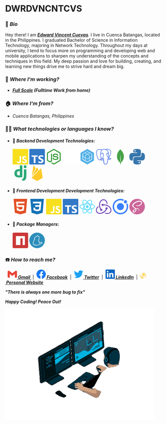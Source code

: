 # DWRDVNCNTCVS

### 🪪 **_Bio_**

Hey there! I am **_[Edward Vincent Cuevas](https://www.facebook.com/DwrdVncntCvs.7/)_**. I live in Cuenca Batangas, located in the Philippines. I graduated Bachelor of Science in Information Technology, majoring in Network Technology. Throughout my days at university, I tend to focus more on programming and developing web and mobile applications to sharpen my understanding of the concepts and techniques in this field. My deep passion and love for building, creating, and learning new things drive me to strive hard and dream big.

### 💼 _Where I'm working?_

- **_[Full Scale](https://fullscale.io/) (Fulltime Work from home)_**

### 🏠 **_Where I'm from?_**

- _Cuenca Batangas, Philippines_

### 🧑‍💻 **_What technologies or languages I know?_**

- #### 📌 **_Backend Development Technologies:_**

  [![Javascript](https://github.com/dwrdvncntcvs/dwrdvncntcvs/blob/Sample/assets/javascript.svg)](https://www.javascript.com/)
  [![Typescript](https://github.com/dwrdvncntcvs/dwrdvncntcvs/blob/Sample/assets/typescript.svg)](https://www.typescriptlang.org/)
  [![NodeJS](https://github.com/dwrdvncntcvs/dwrdvncntcvs/blob/Sample/assets/nodedotjs.svg)](https://nodejs.org/en/)
  [![ExpressJS](https://github.com/dwrdvncntcvs/dwrdvncntcvs/blob/Sample/assets/express.svg)](https://expressjs.com/)
  [![Sequelize](https://github.com/dwrdvncntcvs/dwrdvncntcvs/blob/Sample/assets/sequelize.svg)](https://sequelize.org/)
  [![PostgreSQL](https://github.com/dwrdvncntcvs/dwrdvncntcvs/blob/Sample/assets/postgresql.svg)](https://www.postgresql.org/)
  [![MongoDB](https://github.com/dwrdvncntcvs/dwrdvncntcvs/blob/Sample/assets/mongodb.svg)](https://www.mongodb.com/)
  [![Python](https://github.com/dwrdvncntcvs/dwrdvncntcvs/blob/Sample/assets/python.svg)](https://www.python.org/)
  [![Django](https://github.com/dwrdvncntcvs/dwrdvncntcvs/blob/Sample/assets/django.svg)](https://www.djangoproject.com/)
  [![Firebase](https://github.com/dwrdvncntcvs/dwrdvncntcvs/blob/Sample/assets/firebase.svg)](https://firebase.google.com/)

- #### 📌 **_Frontend Development Development Technologies:_**

  [![HTML5](https://github.com/dwrdvncntcvs/dwrdvncntcvs/blob/Sample/assets/html5.svg)](https://www.w3schools.com/html/)
  [![CSS3](https://github.com/dwrdvncntcvs/dwrdvncntcvs/blob/Sample/assets/css3.svg)](https://www.w3schools.com/css/)
  [![Javascript](https://github.com/dwrdvncntcvs/dwrdvncntcvs/blob/Sample/assets/javascript.svg)](https://www.javascript.com/)
  [![Typescript](https://github.com/dwrdvncntcvs/dwrdvncntcvs/blob/Sample/assets/typescript.svg)](https://www.typescriptlang.org/)
  [![ReactJS](https://github.com/dwrdvncntcvs/dwrdvncntcvs/blob/Sample/assets/react.svg)](https://reactjs.org/)
  [![Redux](https://github.com/dwrdvncntcvs/dwrdvncntcvs/blob/Sample/assets/redux.svg)](https://redux.js.org/)
  [![Ionic](https://github.com/dwrdvncntcvs/dwrdvncntcvs/blob/Sample/assets/ionic.svg)](https://ionicframework.com/)
  [![SASS](https://github.com/dwrdvncntcvs/dwrdvncntcvs/blob/Sample/assets/sass.svg)](https://sass-lang.com/)

- #### 📌 **_Package Managers:_**

  [![NPM](https://github.com/dwrdvncntcvs/dwrdvncntcvs/blob/Sample/assets/npm.svg)](https://www.npmjs.com/)
  [![Yarn](https://github.com/dwrdvncntcvs/dwrdvncntcvs/blob/Sample/assets/yarn.svg)](https://yarnpkg.com/)

### ☎️ **_How to reach me?_**

&nbsp;
**_[![Gmail](https://github.com/dwrdvncntcvs/dwrdvncntcvs/blob/Sample/assets/gmail.svg)&nbsp;Gmail ](edwardvincentcuevas7@gmail.com)_** &nbsp;|&nbsp;
**_[![Facebook](https://github.com/dwrdvncntcvs/dwrdvncntcvs/blob/Sample/assets/facebook.svg)&nbsp;Facebook](https://www.facebook.com/DwrdVncntCvs.7/)_** &nbsp;|&nbsp;
**_[![Twitter](https://github.com/dwrdvncntcvs/dwrdvncntcvs/blob/Sample/assets/twitter.svg)&nbsp;Twitter](https://twitter.com/dwrdvncntcvs)_** &nbsp;|&nbsp;
**_[![LinkedIn](https://github.com/dwrdvncntcvs/dwrdvncntcvs/blob/Sample/assets/linkedin.svg)&nbsp;LinkedIn](https://twitter.com/dwrdvncntcvs)_** &nbsp;|&nbsp;
**_[<img src="https://github.com/dwrdvncntcvs/dwrdvncntcvs/blob/Sample/assets/dwrdvncntcvs_logo.png" height="20">&nbsp;Personal Website](https://edwardvincentcuevas.pages.dev/about-me)_**

**_"There is always one more bug to fix"_**

**_Happy Coding! Peace Out!_**

![!gif](https://github.com/dwrdvncntcvs/dwrdvncntcvs/blob/Sample/assets/giphy.gif)
